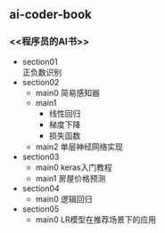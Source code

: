 ## ai-coder-book

### <<程序员的AI书>>
- section01  
正负数识别
- section02
    - main0 简易感知器
    - main1 
        - 线性回归
        - 梯度下降
        - 损失函数
    - main2 单层神经网络实现
- section03
    - main0 keras入门教程
    - main1 房屋价格预测
- section04
    - main0 逻辑回归
- section05
    - main0 LR模型在推荐场景下的应用